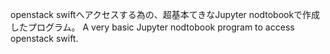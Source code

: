openstack swiftへアクセスする為の、超基本てきなJupyter nodtobookで作成したプログラム。
A very basic Jupyter nodtobook program to access openstack swift.
